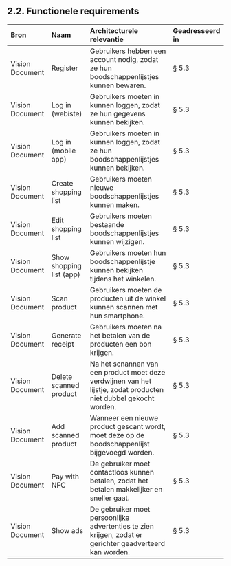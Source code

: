 ## 2.2. Functionele requirements


| Bron            | Naam                     | Architecturele relevantie    | Geadresseerd in |
|:----------------|:-------------------------|:-----------------------------|:----------------|
| Vision Document | Register                 | Gebruikers hebben een account nodig, zodat ze hun boodschappenlijstjes kunnen bewaren. | &sect; 5.3 |
| Vision Document | Log in (webiste)         | Gebruikers moeten in kunnen loggen, zodat ze hun gegevens kunnen bekijken. | &sect; 5.3 |
| Vision Document | Log in (mobile app)      | Gebruikers moeten in kunnen loggen, zodat ze hun boodschappenlijstjes kunnen bekijken. | &sect; 5.3 |
| Vision Document | Create shopping list     | Gebruikers moeten nieuwe boodschappenlijstjes kunnen maken. | &sect; 5.3 |
| Vision Document | Edit shopping list       | Gebruikers moeten bestaande boodschappenlijstjes kunnen wijzigen. | &sect; 5.3 |
| Vision Document | Show shopping list (app) | Gebruikers moeten hun boodschappenlijstje kunnen bekijken tijdens het winkelen. | &sect; 5.3 |
| Vision Document | Scan product             | Gebruikers moeten de producten uit de winkel kunnen scannen met hun smartphone. | &sect; 5.3 |
| Vision Document | Generate receipt         | Gebruikers moeten na het betalen van de producten een bon krijgen. | &sect; 5.3 |
| Vision Document | Delete scanned product   | Na het scnannen van een product moet deze verdwijnen van het lijstje, zodat producten niet dubbel gekocht worden. | &sect; 5.3 |
| Vision Document | Add scanned product      | Wanneer een nieuwe product gescant wordt, moet deze op de boodschappenlijst bijgevoegd worden. | &sect; 5.3 |
| Vision Document | Pay with NFC             | De gebruiker moet contactloos kunnen betalen, zodat het betalen makkelijker en sneller gaat. | &sect; 5.3 |
| Vision Document | Show ads                 | De gebruiker moet persoonlijke advertenties te zien krijgen, zodat er gerichter geadverteerd kan worden. | &sect; 5.3 |
